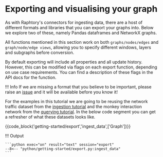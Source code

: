 # Exporting and visualising your graph
As with Raphtory's connectors for ingesting data, there are a host of different formats and libraries that you can export your graphs into. Below we explore two of these, namely Pandas dataframes and NetworkX graphs.

All functions mentioned in this section work on both `graphs/nodes/edges` and `graph/node/edge views`, allowing you to specify different windows, layers and subgraphs before conversion. 

By default exporting will include all properties and all update history. However, this can be modified via flags on each export function, depending on use case requirements. You can find a description of these flags in the API docs for the function. 

!!! Info
    If we are missing a format that you believe to be important, please raise an [issue](https://github.com/Pometry/Raphtory/issues) and it will be available before you know it!

For the examples in this tutorial we are going to be reusing the network traffic dataset from the [ingestion tutorial](../ingestion/3_dataframes.md) and the monkey interaction network from the [querying tutorial](../querying/1_intro.md). In the below code segment you can get a refresher of what these datasets looks like. 

{{code_block('getting-started/export','ingest_data',['Graph'])}}

!!! Output

    ```python exec="on" result="text" session="export"
    --8<-- "python/getting-started/export.py:ingest_data"
    ```
